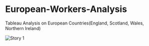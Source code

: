 # European-Workers-Analysis
Tableau Analysis on European Countries(England, Scotland, Wales, Northern Ireland)

![Story 1](https://user-images.githubusercontent.com/48348504/178510570-9af4e0ce-adbd-4108-8062-ecae9743f35e.png)
